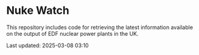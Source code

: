 # Nuke Watch

This repository includes code for retrieving the latest information available on the output of EDF nuclear power plants in the UK.

Last updated: 2025-03-08 03:10